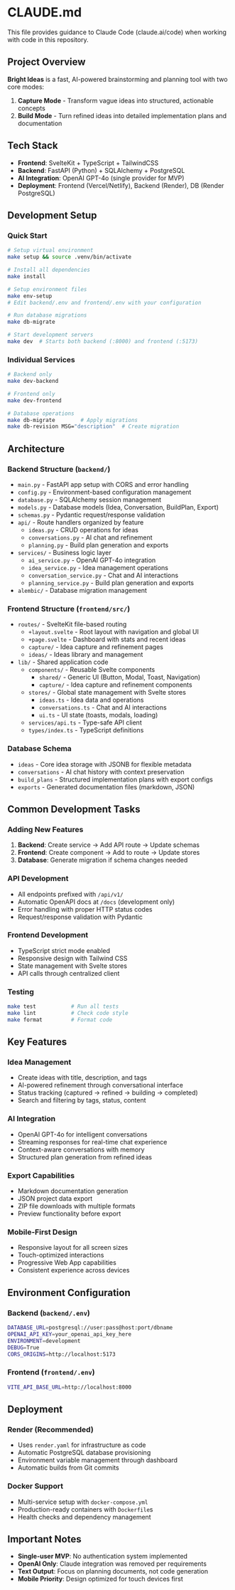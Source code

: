 # CLAUDE.md

This file provides guidance to Claude Code (claude.ai/code) when working with code in this repository.

## Project Overview

**Bright Ideas** is a fast, AI-powered brainstorming and planning tool with two core modes:
1. **Capture Mode** - Transform vague ideas into structured, actionable concepts
2. **Build Mode** - Turn refined ideas into detailed implementation plans and documentation

## Tech Stack

- **Frontend**: SvelteKit + TypeScript + TailwindCSS
- **Backend**: FastAPI (Python) + SQLAlchemy + PostgreSQL
- **AI Integration**: OpenAI GPT-4o (single provider for MVP)
- **Deployment**: Frontend (Vercel/Netlify), Backend (Render), DB (Render PostgreSQL)

## Development Setup

### Quick Start
```bash
# Setup virtual environment
make setup && source .venv/bin/activate

# Install all dependencies  
make install

# Setup environment files
make env-setup
# Edit backend/.env and frontend/.env with your configuration

# Run database migrations
make db-migrate

# Start development servers
make dev  # Starts both backend (:8000) and frontend (:5173)
```

### Individual Services
```bash
# Backend only
make dev-backend

# Frontend only  
make dev-frontend

# Database operations
make db-migrate        # Apply migrations
make db-revision MSG="description"  # Create migration
```

## Architecture

### Backend Structure (`backend/`)
- `main.py` - FastAPI app setup with CORS and error handling
- `config.py` - Environment-based configuration management
- `database.py` - SQLAlchemy session management
- `models.py` - Database models (Idea, Conversation, BuildPlan, Export)
- `schemas.py` - Pydantic request/response validation
- `api/` - Route handlers organized by feature
  - `ideas.py` - CRUD operations for ideas
  - `conversations.py` - AI chat and refinement
  - `planning.py` - Build plan generation and exports
- `services/` - Business logic layer
  - `ai_service.py` - OpenAI GPT-4o integration
  - `idea_service.py` - Idea management operations
  - `conversation_service.py` - Chat and AI interactions
  - `planning_service.py` - Build plan generation and exports
- `alembic/` - Database migration management

### Frontend Structure (`frontend/src/`)
- `routes/` - SvelteKit file-based routing
  - `+layout.svelte` - Root layout with navigation and global UI
  - `+page.svelte` - Dashboard with stats and recent ideas
  - `capture/` - Idea capture and refinement pages
  - `ideas/` - Ideas library and management
- `lib/` - Shared application code
  - `components/` - Reusable Svelte components
    - `shared/` - Generic UI (Button, Modal, Toast, Navigation)
    - `capture/` - Idea capture and refinement components
  - `stores/` - Global state management with Svelte stores
    - `ideas.ts` - Idea data and operations
    - `conversations.ts` - Chat and AI interactions
    - `ui.ts` - UI state (toasts, modals, loading)
  - `services/api.ts` - Type-safe API client
  - `types/index.ts` - TypeScript definitions

### Database Schema
- `ideas` - Core idea storage with JSONB for flexible metadata
- `conversations` - AI chat history with context preservation
- `build_plans` - Structured implementation plans with export configs
- `exports` - Generated documentation files (markdown, JSON)

## Common Development Tasks

### Adding New Features
1. **Backend**: Create service → Add API route → Update schemas
2. **Frontend**: Create component → Add to route → Update stores
3. **Database**: Generate migration if schema changes needed

### API Development
- All endpoints prefixed with `/api/v1/`
- Automatic OpenAPI docs at `/docs` (development only)
- Error handling with proper HTTP status codes
- Request/response validation with Pydantic

### Frontend Development  
- TypeScript strict mode enabled
- Responsive design with Tailwind CSS
- State management with Svelte stores
- API calls through centralized client

### Testing
```bash
make test           # Run all tests
make lint           # Check code style
make format         # Format code
```

## Key Features

### Idea Management
- Create ideas with title, description, and tags
- AI-powered refinement through conversational interface
- Status tracking (captured → refined → building → completed)
- Search and filtering by tags, status, content

### AI Integration
- OpenAI GPT-4o for intelligent conversations
- Streaming responses for real-time chat experience
- Context-aware conversations with memory
- Structured plan generation from refined ideas

### Export Capabilities
- Markdown documentation generation
- JSON project data export
- ZIP file downloads with multiple formats
- Preview functionality before export

### Mobile-First Design
- Responsive layout for all screen sizes
- Touch-optimized interactions
- Progressive Web App capabilities
- Consistent experience across devices

## Environment Configuration

### Backend (`backend/.env`)
```bash
DATABASE_URL=postgresql://user:pass@host:port/dbname
OPENAI_API_KEY=your_openai_api_key_here
ENVIRONMENT=development
DEBUG=True
CORS_ORIGINS=http://localhost:5173
```

### Frontend (`frontend/.env`)  
```bash
VITE_API_BASE_URL=http://localhost:8000
```

## Deployment

### Render (Recommended)
- Uses `render.yaml` for infrastructure as code
- Automatic PostgreSQL database provisioning
- Environment variable management through dashboard
- Automatic builds from Git commits

### Docker Support
- Multi-service setup with `docker-compose.yml`
- Production-ready containers with `Dockerfile`s
- Health checks and dependency management

## Important Notes

- **Single-user MVP**: No authentication system implemented
- **OpenAI Only**: Claude integration was removed per requirements
- **Text Output**: Focus on planning documents, not code generation
- **Mobile Priority**: Design optimized for touch devices first